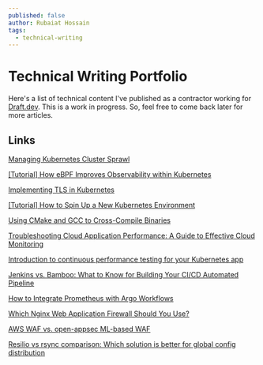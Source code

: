 ```yaml
---
published: false
author: Rubaiat Hossain
tags:
  - technical-writing
---
```


# Technical Writing Portfolio

Here's a list of technical content I've published as a contractor working for [Draft.dev](draft.dev). This is a work in progress. So, feel free to come back later for more articles.

## Links

[Managing Kubernetes Cluster Sprawl](https://loft.sh/blog/managing-kubernetes-cluster-sprawl/)

[[Tutorial] How eBPF Improves Observability within Kubernetes](https://loft.sh/blog/tutorial-how-ebpf-improves-observability-within-kubernetes/)

[Implementing TLS in Kubernetes](https://snyk.io/blog/implementing-tls-kubernetes/)

[[Tutorial] How to Spin Up a New Kubernetes Environment](https://loft.sh/blog/tutorial-how-to-spin-up-a-new-kubernetes-environment/)

[Using CMake and GCC to Cross-Compile Binaries](https://earthly.dev/blog/cmake-gcc-cross-compile/)

[Troubleshooting Cloud Application Performance: A Guide to Effective Cloud Monitoring](https://www.kentik.com/blog/troubleshooting-cloud-application-performance-a-guide-to-effective-cloud-monitoring/)

[Introduction to continuous performance testing for your Kubernetes app](https://garden.io/blog/continuous-performance-testing)

[Jenkins vs. Bamboo: What to Know for Building Your CI/CD Automated Pipeline](https://saucelabs.com/resources/blog/jenkins-vs-bamboo-what-to-know-for-building-your-ci-cd-automated-pipeline)

[How to Integrate Prometheus with Argo Workflows](https://pipekit.io/blog/how-to-integrate-prometheus-with-argo-workflows)

[Which Nginx Web Application Firewall Should You Use?](https://dev.to/openappsec/nginx-waf-alternatives-app-protect-vs-modsecurity-vs-open-appsec-325f)

[AWS WAF vs. open-appsec ML-based WAF](https://dev.to/openappsec/aws-waf-vs-open-appsec-ml-based-open-source-waf-1egp)

[Resilio vs rsync comparison: Which solution is better for global config distribution](https://gcore.com/blog/resilio-vs-rsync/)
